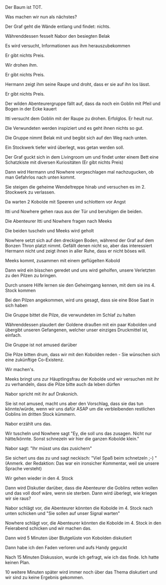 Der Baum ist TOT.

Was machen wir nun als nächstes? 

Der Graf geht die Wände entlang und findet: nichts. 

Währenddessen fesselt Nabor den besiegten Belak 

Es wird versucht, Informationen aus ihm herauszubekommen

Er gibt nichts Preis.

Wir drohen ihm.

Er gibt nichts Preis.

Hermann zeigt ihm seine Raupe und droht, dass er sie auf ihn los lässt.

Er gibt nichts Preis.

Der wilden Abenteurergruppe fällt auf, dass da noch ein Goblin mit Pfeil und Bogen in der Ecke kauert

Itti versucht dem Goblin mit der Raupe zu drohen. Erfolglos. Er heult nur.

Die Verwundeten werden inspiziert und es geht ihnen nichts so gut.

Die Gruppe nimmt Belak mit und begibt sich auf den Weg nach unten.

Ein Stockwerk tiefer wird überlegt, was getan werden soll.

Der Graf guckt sich in dem Livingroom um und findet unter einem Bett eine Schatzkiste mit diversen Kuriositäten (Er gibt nichts Preis)

Dann wird Hermann und Nowhere vorgeschlagen mal nachzugucken, ob man Gefahrlos nach unten kommt.

Sie steigen die geheime Wendeltreppe hinab und versuchen es im 2. Stockwerk zu verlassen. 

Da warten 2 Kobolde mit Speeren und schlottern vor Angst

Itti und Nowhere gehen raus aus der Tür und beruhigen die beiden.

Die Abenteurer Itti und Nowhere fragen nach Meeks

Die beiden tuscheln und Meeks wird geholt

Nowhere setzt sich auf den dreckigen Boden, während der Graf auf dem Bonzen Thron platzt nimmt. Gefällt denen nicht so, aber das interessiert Hermann nicht und zeigt ihnen in aller Ruhe, dass er nicht böses will. 

Meeks kommt, zusammen mit einem geflügelten Kobold 

Dann wird ein bisschen geredet und uns wird geholfen, unsere Verletzten zu den Pilzen zu bringen.

Durch unsere Hilfe lernen sie den Geheimgang kennen, mit dem sie ins 4. Stock kommen

Bei den Pilzen angekommen, wird uns gesagt, dass sie eine Böse Saat in sich haben

Die Gruppe bittet die Pilze, die verwundeten im Schlaf zu halten

Währenddessen plaudert der Goldene draußen mit ein paar Kobolden und übergibt unseren Gefangenen, welcher unser einziges Druckmittel ist, einfach.

Die Gruppe ist not amused darüber

Die Pilze bitten drum, dass wir mit den Kobolden reden - Sie wünschen sich eine zukünftige Co-Existenz. 

Wir machen's.

Meeks bringt uns zur Häuptlingsfrau der Kobolde und wir versuchen mit ihr zu verhandeln, dass die Pilze bitte auch da leben dürfen

Nabor spricht mit ihr auf Drakonich.

Sie ist not amused, macht uns aber den Vorschlag, dass sie das tun könnte/würde, wenn wir uns dafür ASAP um die verbleibenden restlichen Goblins im dritten Stock kümmern.

Nabor erzählt uns das.

Wir tuscheln und Nowhere sagt "Ey, die soll uns das zusagen. Nicht nur hätte/könnte. Sonst schnezeln wir hier die ganzen Kobolde klein."

Nabor sagt: "Ihr müsst uns das zusichern"

Sie sichert uns das zu und sagt neckisch: "Viel Spaß beim schnetzeln ;-) " (Anmerk. der Redaktion: Das war ein ironsicher Kommentar, weil sie unsere Sprache versteht)

Wir gehen wieder in den 4. Stock 

Dann wird Diskutier darüber, dass die Abenteurer die Goblins retten wollen und das voll doof wäre, wenn sie sterben.
Dann wird überlegt, wie kriegen wir sie raus?

Nabor schlägt vor, die Abenteurer könnten die Kobolde im 4. Stock nach unten schicken und "Sie sollen auf unser Signal warten"

Nowhere schlägt vor, die Abenteurer könnten die Kobolde im 4. Stock in den Feierabend schicken und wir machen das.

Dann wird 5 Minuten über Blutgelüste von Kobolden diskutiert

Dann habe ich den Faden verloren und aufs Handy geguckt

Nach 15 Minuten Diskussion, wurde ich gefragt, wie ich das finde. Ich hatte keinen Plan.

10 weitere Minuten später wird immer noch über das Thema diskutiert und wir sind zu keine Ergebnis gekommen.